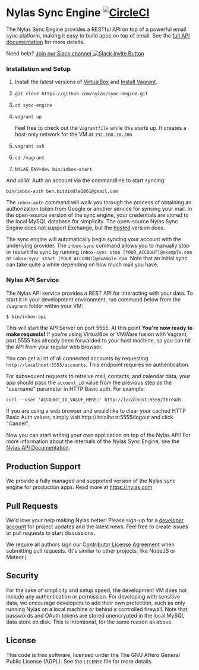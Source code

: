 # Nylas Sync Engine [![CircleCI](https://circleci.com/gh/closeio/sync-engine.svg?style=svg)](https://circleci.com/gh/closeio/sync-engine)

The Nylas Sync Engine provides a RESTful API on top of a powerful email sync platform, making it easy to build apps on top of email. See the [full API documentation](https://www.nylas.com/docs/) for more details.

Need help? [Join our Slack channel ![Slack Invite Button](http://slack-invite.nylas.com/badge.svg)](http://slack-invite.nylas.com)


### Installation and Setup

1. Install the latest versions of [VirtualBox](https://www.virtualbox.org/wiki/Downloads) and [Install Vagrant](http://www.vagrantup.com/downloads.html).

2. `git clone https://github.com/nylas/sync-engine.git`

3. `cd sync-engine`

4. `vagrant up`

    Feel free to check out the `Vagrantfile` while this starts up. It creates a host-only network for the VM at `192.168.10.200`.

5. `vagrant ssh`

6. `cd /vagrant`

7. `NYLAS_ENV=dev bin/inbox-start`

And _voilà_! Auth an account via the commandline to start syncing:

    bin/inbox-auth ben.bitdiddle1861@gmail.com

The `inbox-auth` command will walk you through the process of obtaining an authorization token from Google or another service for syncing your mail. In the open-source version of the sync engine, your credentials are stored to the local MySQL database for simplicity. The open-source Nylas Sync Engine does not support Exchange, but the [hosted](https://www.nylas.com) version does.

The sync engine will automatically begin syncing your account with the underlying provider. The `inbox-sync` command allows you to manually stop or restart the sync by running `inbox-sync stop [YOUR_ACCOUNT]@example.com` or `inbox-sync start [YOUR_ACCOUNT]@example.com`. Note that an initial sync can take quite a while depending on how much mail you have.

### Nylas API Service

The Nylas API service provides a REST API for interacting with your data. To start it in your development environment, run command below from the `/vagrant` folder within your VM:

```bash
$ bin/inbox-api
```

This will start the API Server on port 5555. At this point **You're now ready to make requests!** If you're using VirtualBox or VMWare fusion with Vagrant, port 5555 has already been forwarded to your host machine, so you can hit the API from your regular web browser.

You can get a list of all connected accounts by requesting `http://localhost:5555/accounts`. This endpoint requires no authentication.

For subsequent requests to retreive mail, contacts, and calendar data, your app should pass the `account_id` value from the previous step as the "username" parameter in HTTP Basic auth. For example:

```
curl --user 'ACCOUNT_ID_VALUE_HERE:' http://localhost:5555/threads
```

If you are using a web browser and would like to clear your cached HTTP Basic Auth values, simply visit http://localhost:5555/logout and click "Cancel".


Now you can start writing your own application on top of the Nylas API! For more information about the internals of the Nylas Sync Engine, see the <a href="https://nylas.com/docs/">Nylas API Documentation</a>.


## Production Support

We provide a fully managed and supported version of the Nylas sync engine for production apps. Read more at https://nylas.com

## Pull Requests

We'd love your help making Nylas better! Please sign-up for a [developer account](https://nylas.com/register) for project updates and the latest news. Feel free to create issues or pull requests to start discussions.

We require all authors sign our [Contributor License Agreement](https://www.nylas.com/cla.html) when submitting pull requests. (It's similar to other projects, like NodeJS or Meteor.)

## Security

For the sake of simplicity and setup speed, the development VM does not include any authentication or permission. For developing with sensitive data, we encourage developers to add their own protection, such as only running Nylas on a local machine or behind a controlled firewall.
Note that passwords and OAuth tokens are stored unencrypted in the local MySQL data store on disk. This is intentional, for the same reason as above.

## License

This code is free software, licensed under the The GNU Affero General Public License (AGPL). See the `LICENSE` file for more details.

